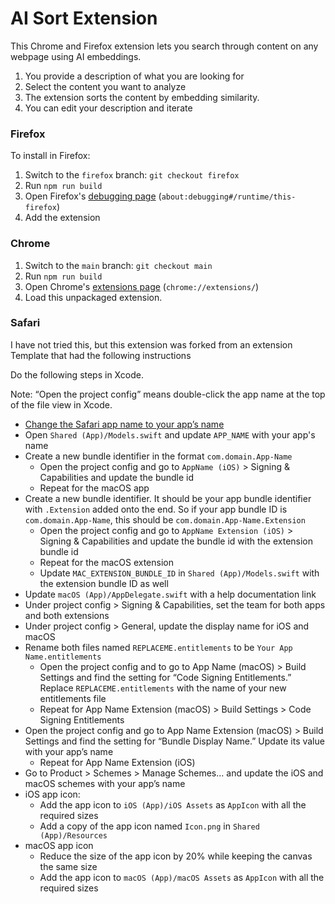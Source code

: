 # AI Sort Extension

This Chrome and Firefox extension lets you search through content on any webpage using AI embeddings. 
1. You provide a description of what you are looking for
2. Select the content you want to analyze
3. The extension sorts the content by embedding similarity.
4. You can edit your description and iterate
### Firefox

To install in Firefox:

1. Switch to the `firefox` branch: `git checkout firefox` 
2. Run `npm run build`
3. Open Firefox's [debugging page](about:debugging#/runtime/this-firefox) (`about:debugging#/runtime/this-firefox`)
4. Add the extension


### Chrome

1. Switch to the `main` branch: `git checkout main` 
2. Run `npm run build`
3. Open Chrome's [extensions page](chrome://extensions/) (`chrome://extensions/`)
4. Load this unpackaged extension.


### Safari

I have not tried this, but this extension was forked from an extension Template that had the following instructions

Do the following steps in Xcode.

Note: “Open the project config” means double-click the app name at the top of the file view in Xcode.

- [Change the Safari app name to your app’s name](https://stackoverflow.com/a/20418989)
- Open `Shared (App)/Models.swift` and update `APP_NAME` with your app's name
- Create a new bundle identifier in the format `com.domain.App-Name` 
	- Open the project config and go to `AppName (iOS)` > Signing & Capabilities and update the bundle id
	- Repeat for the macOS app
- Create a new bundle identifier. It should be your app bundle identifier with `.Extension` added onto the end. So if your app bundle ID is `com.domain.App-Name`, this should be `com.domain.App-Name.Extension`
	- Open the project config and go to `AppName Extension (iOS)` > Signing & Capabilities and update the bundle id with the extension bundle id
	- Repeat for the macOS extension
	- Update `MAC_EXTENSION_BUNDLE_ID` in `Shared (App)/Models.swift` with the extension bundle ID as well
- Update `macOS (App)/AppDelegate.swift` with a help documentation link
- Under project config > Signing & Capabilities, set the team for both apps and both extensions
- Under project config > General, update the display name for iOS and macOS
- Rename both files named `REPLACEME.entitlements` to be `Your App Name.entitlements` 
	- Open the project config and to go to App Name (macOS) > Build Settings and find the setting for “Code Signing Entitlements.” Replace `REPLACEME.entitlements` with the name of your new entitlements file
	- Repeat for App Name Extension (macOS) > Build Settings > Code Signing Entitlements
- Open the project config and go to App Name Extension (macOS) > Build Settings and find the setting for “Bundle Display Name.” Update its value with your app’s name
	- Repeat for App Name Extension (iOS)
- Go to Product > Schemes > Manage Schemes… and update the iOS and macOS schemes with your app’s name
- iOS app icon:
	- Add the app icon to  `iOS (App)/iOS Assets` as `AppIcon` with all the required sizes
	- Add a copy of the app icon named `Icon.png` in `Shared (App)/Resources` 
- macOS app icon
	- Reduce the size of the app icon by 20% while keeping the canvas the same size
	- Add the app icon to `macOS (App)/macOS Assets` as `AppIcon` with all the required sizes
